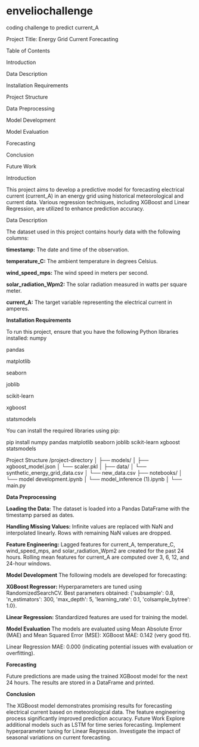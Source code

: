 # enveliochallenge
 coding challenge to predict current_A

Project Title: Energy Grid Current Forecasting

Table of Contents

Introduction

Data Description

Installation Requirements

Project Structure

Data Preprocessing

Model Development

Model Evaluation

Forecasting

Conclusion

Future Work

Introduction

This project aims to develop a predictive model for forecasting electrical current (current_A) in an energy grid using historical meteorological and current data. Various regression techniques, including XGBoost and Linear Regression, are utilized to enhance prediction accuracy.

Data Description

The dataset used in this project contains hourly data with the following columns:

**timestamp:** The date and time of the observation.

**temperature_C:** The ambient temperature in degrees Celsius.

**wind_speed_mps:** The wind speed in meters per second.

**solar_radiation_Wpm2:** The solar radiation measured in watts per square meter.

**current_A:** The target variable representing the electrical current in amperes.

**Installation Requirements**

To run this project, ensure that you have the following Python libraries installed:
numpy

pandas

matplotlib

seaborn

joblib

scikit-learn

xgboost

statsmodels

You can install the required libraries using pip:

pip install numpy pandas matplotlib seaborn joblib scikit-learn xgboost statsmodels

Project Structure
/project-directory
│
├── models/
│   ├── xgboost_model.json
│   └── scaler.pkl
│
├── data/
│   └── synthetic_energy_grid_data.csv
│   └── new_data.csv
├── notebooks/
│   └── model development.ipynb
│   └── model_inference (1).ipynb
│
└── main.py

**Data Preprocessing**

**Loading the Data:**
The dataset is loaded into a Pandas DataFrame with the timestamp parsed as dates.

**Handling Missing Values:** 
Infinite values are replaced with NaN and interpolated linearly. Rows with remaining NaN values are dropped.

**Feature Engineering:**
Lagged features for current_A, temperature_C, wind_speed_mps, and solar_radiation_Wpm2 are created for the past 24 hours.
Rolling mean features for current_A are computed over 3, 6, 12, and 24-hour windows.

**Model Development**
The following models are developed for forecasting:

**XGBoost Regressor:**
Hyperparameters are tuned using RandomizedSearchCV.
Best parameters obtained: {'subsample': 0.8, 'n_estimators': 300, 'max_depth': 5, 'learning_rate': 0.1, 'colsample_bytree': 1.0}.

**Linear Regression:**
Standardized features are used for training the model.

**Model Evaluation**
The models are evaluated using Mean Absolute Error (MAE) and Mean Squared Error (MSE):
XGBoost MAE: 0.142 (very good fit).

Linear Regression MAE: 0.000 (indicating potential issues with evaluation or overfitting).

**Forecasting**

Future predictions are made using the trained XGBoost model for the next 24 hours. The results are stored in a DataFrame and printed.

**Conclusion**

The XGBoost model demonstrates promising results for forecasting electrical current based on meteorological data. The feature engineering process significantly improved prediction accuracy.
Future Work
Explore additional models such as LSTM for time series forecasting.
Implement hyperparameter tuning for Linear Regression.
Investigate the impact of seasonal variations on current forecasting.
